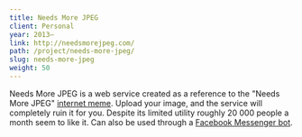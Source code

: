 ```yaml
---
title: Needs More JPEG
client: Personal
year: 2013–
link: http://needsmorejpeg.com/
path: /project/needs-more-jpeg/
slug: needs-more-jpeg
weight: 50
---
```


Needs More JPEG is a web service created as a reference to the "Needs More JPEG" [internet meme](http://knowyourmeme.com/memes/needs-more-jpeg). Upload your image, and the service will completely ruin it for you. Despite its limited utility roughly 20 000 people a month seem to like it. Can also be used through a [Facebook Messenger bot](https://m.me/needsmorejpg).
